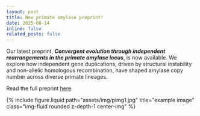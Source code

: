 ```yaml
---
layout: post
title: New primate amylase preprint!
date: 2025-08-14
inline: false
related_posts: false
---
```

Our latest preprint, **_Convergent evolution through independent rearrangements in the primate amylase locus_**, is now available. We explore how independent gene duplications, driven by structural instability and non-allelic homologous recombination, have shaped amylase copy number across diverse primate lineages. 

Read the full preprint [here](https://doi.org/10.1101/2025.08.14.670395).

<div class="row justify-content-center">
    <div class="col-sm mt-3 mt-md-0">
        {% include figure.liquid path="assets/img/pimg1.jpg" title="example image" class="img-fluid rounded z-depth-1 center-img" %}
    </div>
</div>    
